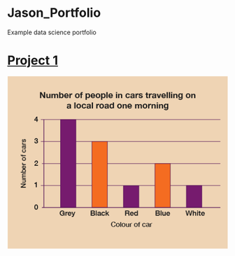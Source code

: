 # Jason_Portfolio
Example data science portfolio

# [Project 1](https://github.com/qviet1602/example_project_code)
![](/images/example_bar_graph.png)
